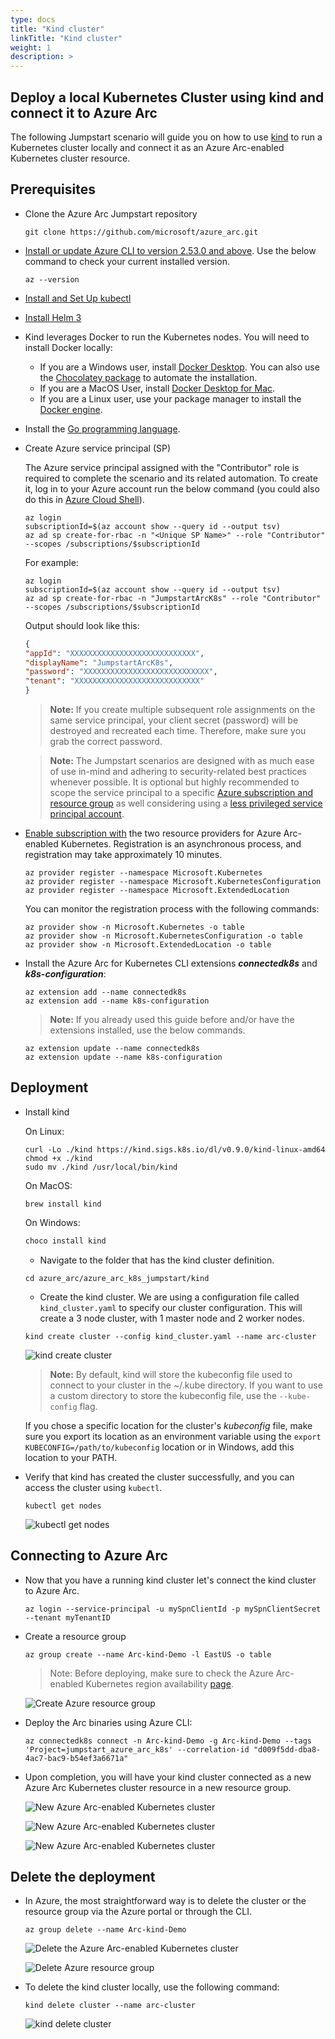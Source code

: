 ```yaml
---
type: docs
title: "Kind cluster"
linkTitle: "Kind cluster"
weight: 1
description: >
---
```


## Deploy a local Kubernetes Cluster using kind and connect it to Azure Arc

The following Jumpstart scenario will guide you on how to use [kind](https://kind.sigs.k8s.io/) to run a Kubernetes cluster locally and connect it as an Azure Arc-enabled Kubernetes cluster resource.

## Prerequisites

* Clone the Azure Arc Jumpstart repository

    ```shell
    git clone https://github.com/microsoft/azure_arc.git
    ```

* [Install or update Azure CLI to version 2.53.0 and above](https://learn.microsoft.com/cli/azure/install-azure-cli?view=azure-cli-latest). Use the below command to check your current installed version.

  ```shell
  az --version
  ```

* [Install and Set Up kubectl](https://kubernetes.io/docs/tasks/tools/install-kubectl/)

* [Install Helm 3](https://helm.sh/docs/intro/install/)

* Kind leverages Docker to run the Kubernetes nodes. You will need to install Docker locally:

  * If you are a Windows user, install [Docker Desktop](https://www.docker.com/products/docker-desktop). You can also use the [Chocolatey package](https://chocolatey.org/packages/docker-desktop) to automate the installation.
  * If you are a MacOS User, install [Docker Desktop for Mac](https://docs.docker.com/docker-for-mac/).
  * If you are a Linux user, use your package manager to install the [Docker engine](https://docs.docker.com/engine/install/).

* Install the [Go programming language](https://golang.org/dl/).

* Create Azure service principal (SP)

  The Azure service principal assigned with the "Contributor" role is required to complete the scenario and its related automation. To create it, log in to your Azure account run the below command (you could also do this in [Azure Cloud Shell](https://shell.azure.com/)).

    ```shell
    az login
    subscriptionId=$(az account show --query id --output tsv)
    az ad sp create-for-rbac -n "<Unique SP Name>" --role "Contributor" --scopes /subscriptions/$subscriptionId
    ```

    For example:

    ```shell
    az login
    subscriptionId=$(az account show --query id --output tsv)
    az ad sp create-for-rbac -n "JumpstartArcK8s" --role "Contributor" --scopes /subscriptions/$subscriptionId
    ```

    Output should look like this:

    ```json
    {
    "appId": "XXXXXXXXXXXXXXXXXXXXXXXXXXXX",
    "displayName": "JumpstartArcK8s",
    "password": "XXXXXXXXXXXXXXXXXXXXXXXXXXXX",
    "tenant": "XXXXXXXXXXXXXXXXXXXXXXXXXXXX"
    }
    ```

    > **Note:** If you create multiple subsequent role assignments on the same service principal, your client secret (password) will be destroyed and recreated each time. Therefore, make sure you grab the correct password.

    > **Note:** The Jumpstart scenarios are designed with as much ease of use in-mind and adhering to security-related best practices whenever possible. It is optional but highly recommended to scope the service principal to a specific [Azure subscription and resource group](https://learn.microsoft.com/cli/azure/ad/sp?view=azure-cli-latest) as well considering using a [less privileged service principal account](https://learn.microsoft.com/azure/role-based-access-control/best-practices).

* [Enable subscription with](https://learn.microsoft.com/azure/azure-resource-manager/management/resource-providers-and-types#register-resource-provider) the two resource providers for Azure Arc-enabled Kubernetes. Registration is an asynchronous process, and registration may take approximately 10 minutes.

  ```shell
  az provider register --namespace Microsoft.Kubernetes
  az provider register --namespace Microsoft.KubernetesConfiguration
  az provider register --namespace Microsoft.ExtendedLocation
  ```

  You can monitor the registration process with the following commands:

  ```shell
  az provider show -n Microsoft.Kubernetes -o table
  az provider show -n Microsoft.KubernetesConfiguration -o table
  az provider show -n Microsoft.ExtendedLocation -o table
  ```

* Install the Azure Arc for Kubernetes CLI extensions ***connectedk8s*** and ***k8s-configuration***:

  ```shell
  az extension add --name connectedk8s
  az extension add --name k8s-configuration
  ```

  > **Note:** If you already used this guide before and/or have the extensions installed, use the below commands.

  ```shell
  az extension update --name connectedk8s
  az extension update --name k8s-configuration
  ```

## Deployment

* Install kind

  On Linux:

  ```shell
  curl -Lo ./kind https://kind.sigs.k8s.io/dl/v0.9.0/kind-linux-amd64
  chmod +x ./kind
  sudo mv ./kind /usr/local/bin/kind
  ```

  On MacOS:

  ```shell
  brew install kind
  ```

  On Windows:

  ```powershell
  choco install kind
  ```

  * Navigate to the folder that has the kind cluster definition.

  ```shell
  cd azure_arc/azure_arc_k8s_jumpstart/kind
  ```

  * Create the kind cluster. We are using a configuration file called `kind_cluster.yaml` to specify our cluster configuration. This will create a 3 node cluster, with 1 master node and 2 worker nodes.

  ```shell
  kind create cluster --config kind_cluster.yaml --name arc-cluster
  ```

  ![kind create cluster](./01.png)

  > **Note:** By default, kind will store the kubeconfig file used to connect to your cluster in the ~/.kube directory. If you want to use a custom directory to store the kubeconfig file, use the `--kube-config` flag.

  If you chose a specific location for the cluster's *kubeconfig* file, make sure you export its location as an environment variable using the `export KUBECONFIG=/path/to/kubeconfig` location or in Windows, add this location to your PATH.

* Verify that kind has created the cluster successfully, and you can access the cluster using `kubectl`.

  ```shell
  kubectl get nodes
  ```

  ![kubectl get nodes](./02.png)

## Connecting to Azure Arc

* Now that you have a running kind cluster let's connect the kind cluster to Azure Arc.

  ```shell
  az login --service-principal -u mySpnClientId -p mySpnClientSecret --tenant myTenantID
  ```

* Create a resource group

  ```shell
  az group create --name Arc-kind-Demo -l EastUS -o table
  ```

   > Note:  Before deploying, make sure to check the Azure Arc-enabled Kubernetes region availability [page](https://azure.microsoft.com/global-infrastructure/services/?products=azure-arc).

  ![Create Azure resource group](./03.png)

* Deploy the Arc binaries using Azure CLI:

  ```shell
  az connectedk8s connect -n Arc-kind-Demo -g Arc-kind-Demo --tags 'Project=jumpstart_azure_arc_k8s' --correlation-id "d009f5dd-dba8-4ac7-bac9-b54ef3a6671a"
  ```

* Upon completion, you will have your kind cluster connected as a new Azure Arc Kubernetes cluster resource in a new resource group.

  ![New Azure Arc-enabled Kubernetes cluster](./04.png)

  ![New Azure Arc-enabled Kubernetes cluster](./05.png)

  ![New Azure Arc-enabled Kubernetes cluster](./06.png)

## Delete the deployment

* In Azure, the most straightforward way is to delete the cluster or the resource group via the Azure portal or through the CLI.

  ```shell
  az group delete --name Arc-kind-Demo
  ```

  ![Delete the Azure Arc-enabled Kubernetes cluster](./07.png)

  ![Delete Azure resource group](./08.png)

* To delete the kind cluster locally, use the following command:

  ```shell
  kind delete cluster --name arc-cluster
  ```

  ![kind delete cluster](./09.png)
